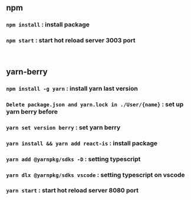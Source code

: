 ## npm
### `npm install` : install package
### `npm start` : start hot reload server 3003 port

<br>

## yarn-berry
### `npm install -g yarn` : install yarn last version
### `Delete package.json and yarn.lock in ./User/{name}` : set up yarn berry before
### `yarn set version berry` : set yarn berry
### `yarn install && yarn add react-is` : install package
### `yarn add @yarnpkg/sdks -D` : setting typescript
### `yarn dlx @yarnpkg/sdks vscode` : setting typescript on vscode
### `yarn start` : start hot reload server 8080 port
